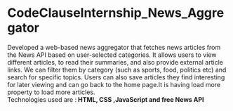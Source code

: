 # CodeClauseInternship_News_Aggregator
Developed a web-based news aggregator that fetches news articles from the News API based on user-selected categories. It allows users to view different articles, to read their summaries, and also provide external article links. We can filter them by category (such as sports, food, politics etc) and search for specific topics. Users can also save articles they find interesting for later viewing and can go back to the home page.It is having load more property to load more articles.
<br>
Technologies used are :<b> HTML, CSS ,JavaScript and free News API </b>
